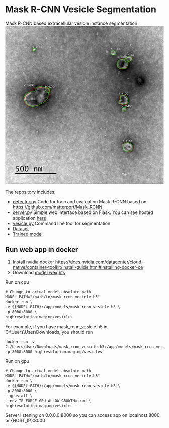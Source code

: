 # Mask R-CNN Vesicle Segmentation
Mask R-CNN based extracellular vesicle instance segmentation
![Sample](assets/sample_vis.jpg)

The repository includes:
* [detector.py](detector.py) Code for train and evaluation Mask R-CNN based on https://github.com/matterport/Mask_RCNN
* [server.py](server.py) Simple web interface based on Flask. You can see hosted application [here](https://www.bioeng.ru/exosomes/)
* [vesicle.py](vesicle.py) Command line tool for segmentation
* [Dataset](https://github.com/High-resolution-microscopy-laboratory/exosomes/releases/download/v1.0/dataset.zip)
* [Trained model](https://github.com/High-resolution-microscopy-laboratory/exosomes/releases/download/v1.0/mask_rcnn_vesicle.h5)


## Run web app in docker

1. Install nvidia docker https://docs.nvidia.com/datacenter/cloud-native/container-toolkit/install-guide.html#installing-docker-ce
2. Download [model weights](https://github.com/High-resolution-microscopy-laboratory/exosomes/releases/download/v1.0/mask_rcnn_vesicle.h5)

Run on cpu
```shell script
# Change to actual model absolute path
MODEL_PATH="/path/to/mask_rcnn_vesicle.h5"
docker run \
-v ${MODEL_PATH}:/app/models/mask_rcnn_vesicle.h5 \
-p 8000:8000 \
highresolutionimaging/vesicles
```

For example, if you have mask_rcnn_vesicle.h5 in C:\Users\User\Downloads, you should run
```shell script
docker run -v C:/Users/User/Downloads/mask_rcnn_vesicle.h5:/app/models/mask_rcnn_vesicle.h5 -p 8000:8000 highresolutionimaging/vesicles
```


Run on gpu
```shell script
# Change to actual model absolute path
MODEL_PATH="/path/to/mask_rcnn_vesicle.h5"
docker run \
-v ${MODEL_PATH}:/app/models/mask_rcnn_vesicle.h5 \
-p 8000:8000 \
--gpus all \
--env TF_FORCE_GPU_ALLOW_GROWTH=true \
highresolutionimaging/vesicles
```

Server listening on 0.0.0.0:8000 so you can access app on localhost:8000 or {HOST_IP}:8000
